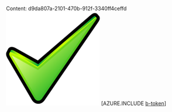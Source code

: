 Content: d9da807a-2101-470b-912f-3340ff4ceffd![image](d09cd3ff-6c8c-4419-bf4b-afb4f63573f3.png)
[AZURE.INCLUDE [b-token](49aca910-ccc9-417a-b485-d2c3f9d43209.md)]
